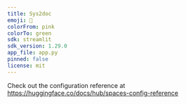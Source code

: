 ```yaml
---
title: Sys2doc
emoji: 🦀
colorFrom: pink
colorTo: green
sdk: streamlit
sdk_version: 1.29.0
app_file: app.py
pinned: false
license: mit
---
```


Check out the configuration reference at https://huggingface.co/docs/hub/spaces-config-reference
